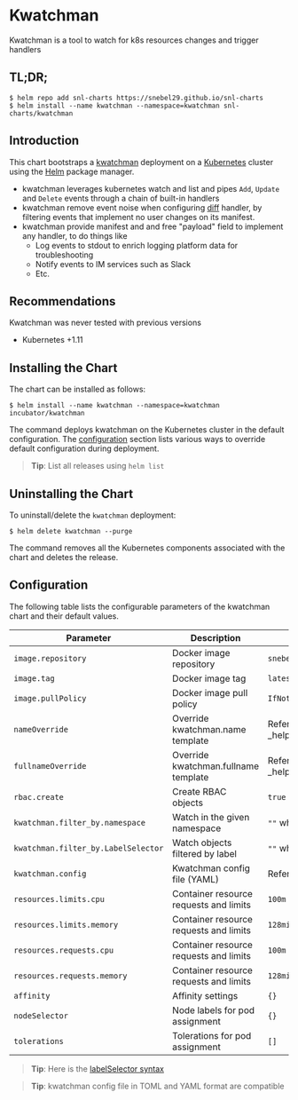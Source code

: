 Kwatchman
=======

Kwatchman is a tool to watch for k8s resources changes and trigger handlers

TL;DR;
------

```console
$ helm repo add snl-charts https://snebel29.github.io/snl-charts
$ helm install --name kwatchman --namespace=kwatchman snl-charts/kwatchman
```

Introduction
------------

This chart bootstraps a [kwatchman](https://github.com/snebel29/kwatchman) deployment on a [Kubernetes](http://kubernetes.io) cluster using the [Helm](https://helm.sh) package manager.

 - kwatchman leverages kubernetes watch and list and pipes `Add`, `Update` and `Delete` events through a chain of built-in handlers
 - kwatchman remove event noise when configuring [diff]() handler, by filtering events that implement no user changes on its manifest.
 - kwatchman provide manifest and and free "payload" field to implement any handler, to do things like
    - Log events to stdout to enrich logging platform data for troubleshooting
    - Notify events to IM services such as Slack
    - Etc.
 
Recommendations
-------------

Kwatchman was never tested with previous versions

 - Kubernetes +1.11
 

Installing the Chart
--------------------

The chart can be installed as follows:

```console
$ helm install --name kwatchman --namespace=kwatchman incubator/kwatchman
```

The command deploys kwatchman on the Kubernetes cluster in the default configuration. The [configuration](#configuration) section lists various ways to override default configuration during deployment.

> **Tip**: List all releases using `helm list`

Uninstalling the Chart
----------------------

To uninstall/delete the `kwatchman` deployment:

```console
$ helm delete kwatchman --purge
```

The command removes all the Kubernetes components associated with the chart and deletes the release.

Configuration
-------------

The following table lists the configurable parameters of the kwatchman chart and their default values.

| Parameter                            | Description                            | Default                           |
| -----------------------              | ----------------------------------     | ----------------------------------|
| `image.repository`                   | Docker image repository                | `snebel29/kwatchman`              |
| `image.tag`                          | Docker image tag                       | `latest`                          |
| `image.pullPolicy`                   | Docker image pull policy               | `IfNotPresent`                    |
| `nameOverride`                       | Override kwatchman.name template       | Refer to _helpers.tpl             |
| `fullnameOverride`                   | Override kwatchman.fullname template   | Refer to _helpers.tpl             |
| `rbac.create`                        | Create RBAC objects                    | `true`                            |
| `kwatchman.filter_by.namespace`      | Watch in the given namespace           | `""` which means all              |
| `kwatchman.filter_by.LabelSelector`  | Watch objects filtered by label        | `""` which means all              |
| `kwatchman.config`                   | Kwatchman config file (YAML)           | Refer [config](https://github.com/snebel29/kwatchman#configuration)              |
| `resources.limits.cpu`               | Container resource requests and limits | `100m`                            |
| `resources.limits.memory`            | Container resource requests and limits | `128mi`                           |
| `resources.requests.cpu`             | Container resource requests and limits | `100m`                            |
| `resources.requests.memory`          | Container resource requests and limits | `128mi`                           |
| `affinity`                           | Affinity settings                      | `{}`                              |
| `nodeSelector`                       | Node labels for pod assignment         | `{}`                              |
| `tolerations`                        | Tolerations for pod assignment         | `[]`                              |

> **Tip**: Here is the [labelSelector syntax](https://kubernetes.io/docs/concepts/overview/working-with-objects/labels/#syntax-and-character-set)

> **Tip**: kwatchman config file in TOML and YAML format are compatible
